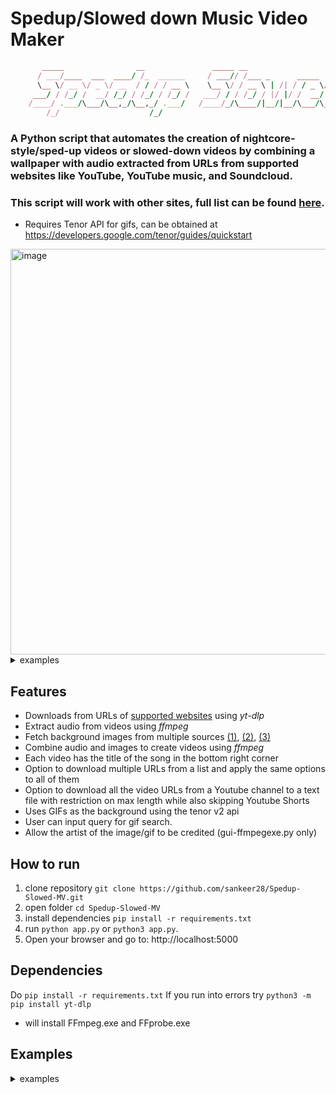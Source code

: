 
# Spedup/Slowed down Music Video Maker
```ruby
       _____                __               _____ __                       __   __  ____    __
      / ___/____  ___  ____/ /_  ______     / ___// /___ _      _____  ____/ /  /  |/  / |  / /
      \__ \/ __ \/ _ \/ __  / / / / __ \    \__ \/ / __ \ | /| / / _ \/ __  /  / /|_/ /| | / / 
     ___/ / /_/ /  __/ /_/ / /_/ / /_/ /   ___/ / / /_/ / |/ |/ /  __/ /_/ /  / /  / / | |/ /
    /____/ .___/\___/\__,_/\__,_/ .___/   /____/_/\____/|__/|__/\___/\__,_/  /_/  /_/  |___/
        /_/                    /_/ 
```
### A Python script that automates the creation of nightcore-style/sped-up videos or slowed-down videos by combining a wallpaper with audio extracted from URLs from supported websites like **YouTube**, **YouTube music**, and **Soundcloud**. 
### This script will work with other sites, full list can be found [here](https://github.com/yt-dlp/yt-dlp/blob/master/supportedsites.md).

- Requires Tenor API for gifs, can be obtained at https://developers.google.com/tenor/guides/quickstart
<img width="1230" height="649" alt="image" src="https://github.com/user-attachments/assets/ec81df52-e65e-410f-917e-affa98052ce5" />

<details>
<summary>
examples
</summary>
       
https://github.com/user-attachments/assets/d4d58936-934e-412e-a609-5981f80cf296



https://github.com/user-attachments/assets/23602066-479c-420b-80c2-58bb3cd47210



https://github.com/user-attachments/assets/77bccb29-d06f-416b-a713-28c384195cb2



https://github.com/user-attachments/assets/b5974b81-b192-4cae-87da-a2fc966f7d56



https://github.com/user-attachments/assets/dab6bf93-6ef7-43f2-8a73-16cc0ffb1cec



https://github.com/user-attachments/assets/84ddf208-5ce8-4fc0-9508-e35ff0c13f1f


</details>

## Features
- Downloads from URLs of [supported websites](https://github.com/yt-dlp/yt-dlp/blob/master/supportedsites.md) using *yt-dlp*
- Extract audio from videos using *ffmpeg*
- Fetch background images from multiple sources [(1)](https://pic.re/image), [(2)](https://api.thecatapi.com/v1/images/search), [(3)](https://random.imagecdn.app/v1/image?width=1920&height=1080&format=json)
- Combine audio and images to create videos using *ffmpeg*
- Each video has the title of the song in the bottom right corner
- Option to download multiple URLs from a list and apply the same options to all of them
- Option to download all the video URLs from a Youtube channel to a text file with restriction on max length while also skipping Youtube Shorts
- Uses GIFs as the background using the tenor v2 api
- User can input query for gif search.
- Allow the artist of the image/gif to be credited (gui-ffmpegexe.py only)
## How to run
1. clone repository  ```git clone https://github.com/sankeer28/Spedup-Slowed-MV.git```
2. open folder ```cd Spedup-Slowed-MV ```
3. install dependencies ```pip install -r requirements.txt``` 
4. run ```python app.py``` or ```python3 app.py```.
5. Open your browser and go to: http://localhost:5000

## Dependencies
Do  ```pip install -r requirements.txt``` If you run into errors try ```python3 -m pip install yt-dlp```
- will install FFmpeg.exe and FFprobe.exe

## Examples
<details>
<summary>
examples
</summary>

### Anime Slowed
https://github.com/sankeer28/Spedup-Slowed-MV/assets/112449287/22cac793-a34f-4453-9e81-9455060ac358

### Random Wallpaper Spedup
https://github.com/sankeer28/Spedup-Slowed-MV/assets/112449287/8f3a09bc-39cd-4f4f-980f-d2ad478c4d4f
### Pexels Query: City
https://github.com/sankeer28/Spedup-Slowed-MV/assets/112449287/956394c8-a519-4491-9e92-89409752e7e6


### Anime Spedup


https://github.com/sankeer28/Spedup-Slowed-MV/assets/112449287/ccd01716-2b52-4d7c-9d2d-22f962615652

https://github.com/sankeer28/Spedup-Slowed-MV/assets/112449287/9fd4c20c-1b03-4819-a5b3-8fdc4a67df2a

https://github.com/sankeer28/Spedup-Slowed-MV/assets/112449287/f5738fd4-90f4-4908-9b0a-3a9a15b5062d


### Cat Spedup
https://github.com/sankeer28/Spedup-Slowed-MV/assets/112449287/070be00a-1ff8-4d46-9662-2a6df9a0b4b7



</details>
